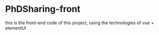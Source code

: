 # PhDSharing-front
this is the front-end code of this project, using the technologies of vue + elementUI
